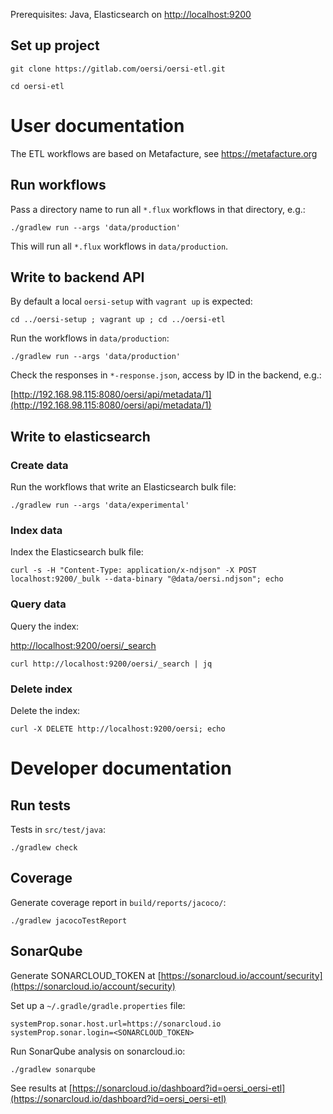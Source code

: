 Prerequisites: Java, Elasticsearch on [http://localhost:9200](http://localhost:9200)

Set up project
--------------

`git clone https://gitlab.com/oersi/oersi-etl.git`

`cd oersi-etl`

User documentation
==================

The ETL workflows are based on Metafacture, see https://metafacture.org

Run workflows
-------------

Pass a directory name to run all `*.flux` workflows in that directory, e.g.:

`./gradlew run --args 'data/production'`

This will run all `*.flux` workflows in `data/production`.

Write to backend API
--------------------

By default a local `oersi-setup` with `vagrant up` is expected:

`cd ../oersi-setup ; vagrant up ; cd ../oersi-etl`

Run the workflows in `data/production`:

`./gradlew run --args 'data/production'`

Check the responses in `*-response.json`, access by ID in the backend, e.g.:

[http://192.168.98.115:8080/oersi/api/metadata/1](http://192.168.98.115:8080/oersi/api/metadata/1)

Write to elasticsearch
----------------------

### Create data

Run the workflows that write an Elasticsearch bulk file:

`./gradlew run --args 'data/experimental'`

### Index data

Index the Elasticsearch bulk file:

`curl -s -H "Content-Type: application/x-ndjson" -X POST localhost:9200/_bulk --data-binary "@data/oersi.ndjson"; echo`

### Query data

Query the index:

[http://localhost:9200/oersi/_search](http://localhost:9200/oersi/_search)

`curl http://localhost:9200/oersi/_search | jq`

### Delete index

Delete the index:

`curl -X DELETE http://localhost:9200/oersi; echo`

Developer documentation
=======================

Run tests
---------

Tests in `src/test/java`:

`./gradlew check`

Coverage
--------

Generate coverage report in `build/reports/jacoco/`:

`./gradlew jacocoTestReport`

SonarQube
---------

Generate SONARCLOUD_TOKEN at [https://sonarcloud.io/account/security](https://sonarcloud.io/account/security)

Set up a `~/.gradle/gradle.properties` file:

```
systemProp.sonar.host.url=https://sonarcloud.io
systemProp.sonar.login=<SONARCLOUD_TOKEN>
```

Run SonarQube analysis on sonarcloud.io:

`./gradlew sonarqube`

See results at [https://sonarcloud.io/dashboard?id=oersi_oersi-etl](https://sonarcloud.io/dashboard?id=oersi_oersi-etl)
